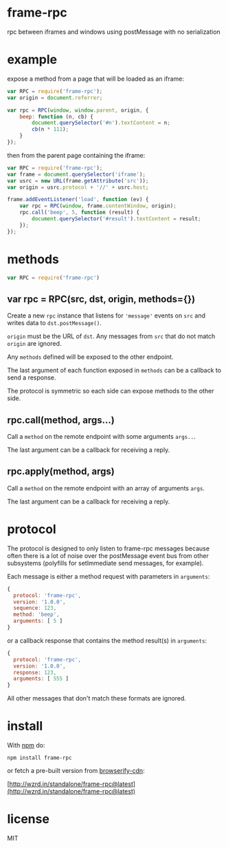 # frame-rpc

rpc between iframes and windows using postMessage with no serialization

# example

expose a method from a page that will be loaded as an iframe:

``` js
var RPC = require('frame-rpc');
var origin = document.referrer;

var rpc = RPC(window, window.parent, origin, {
    beep: function (n, cb) {
        document.querySelector('#n').textContent = n;
        cb(n * 111);
    }
});
```

then from the parent page containing the iframe:

``` js
var RPC = require('frame-rpc');
var frame = document.querySelector('iframe');
var usrc = new URL(frame.getAttribute('src'));
var origin = usrc.protocol + '//' + usrc.host;

frame.addEventListener('load', function (ev) {
    var rpc = RPC(window, frame.contentWindow, origin);
    rpc.call('beep', 5, function (result) {
        document.querySelector('#result').textContent = result;
    });
});
```

# methods

``` js
var RPC = require('frame-rpc')
```

## var rpc = RPC(src, dst, origin, methods={})

Create a new `rpc` instance that listens for `'message'` events on `src`
and writes data to `dst.postMessage()`.

`origin` must be the URL of `dst`. Any messages from `src` that do not match
`origin` are ignored.

Any `methods` defined will be exposed to the other endpoint.

The last argument of each function exposed in `methods` can be a callback to
send a response.

The protocol is symmetric so each side can expose methods to the other side.

## rpc.call(method, args...)

Call a `method` on the remote endpoint with some arguments `args..`.

The last argument can be a callback for receiving a reply.

## rpc.apply(method, args)

Call a `method` on the remote endpoint with an array of arguments `args`.

The last argument can be a callback for receiving a reply.

# protocol

The protocol is designed to only listen to frame-rpc messages because often
there is a lot of noise over the postMessage event bus from other subsystems
(polyfills for setImmediate send messages, for example).

Each message is either a method request with parameters in `arguments`:

``` js
{
  protocol: 'frame-rpc',
  version: '1.0.0',
  sequence: 123,
  method: 'beep',
  arguments: [ 5 ]
}
```

or a callback response that contains the method result(s) in `arguments`:

``` js
{
  protocol: 'frame-rpc',
  version: '1.0.0',
  response: 123,
  arguments: [ 555 ]
}
```

All other messages that don't match these formats are ignored.

# install

With [npm](https://npmjs.org) do:

```
npm install frame-rpc
```

or fetch a pre-built version from [browserify-cdn](http://wzrd.in):

[http://wzrd.in/standalone/frame-rpc@latest](http://wzrd.in/standalone/frame-rpc@latest)

# license

MIT
